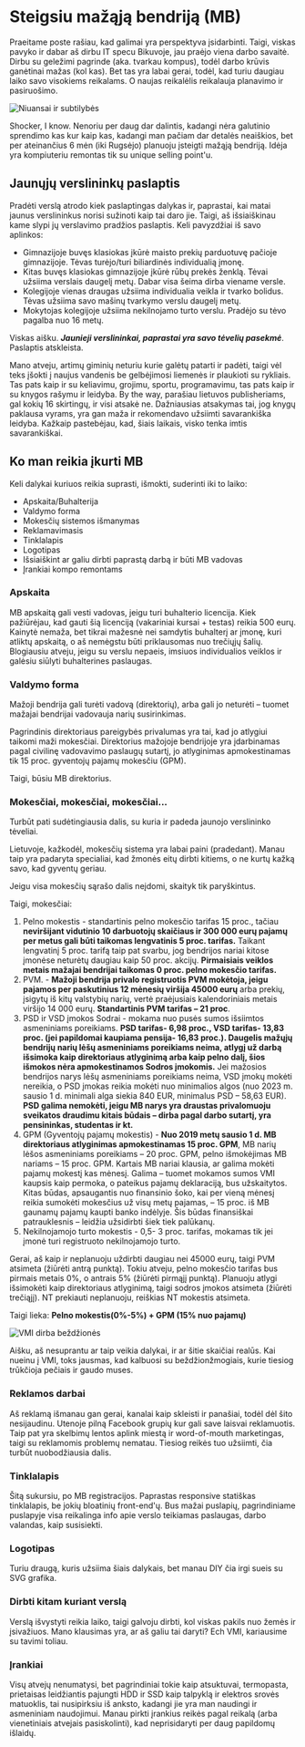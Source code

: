 # Steigsiu mažąją bendriją (MB)

Praeitame poste rašiau, kad galimai yra perspektyva įsidarbinti. Taigi, viskas pavyko ir dabar aš dirbu IT specu Bikuvoje, jau praėjo viena darbo savaitė. Dirbu su geležimi pagrinde (aka. tvarkau kompus), todėl darbo krūvis ganėtinai mažas (kol kas). Bet tas yra labai gerai, todėl, kad turiu daugiau laiko savo visokiems reikalams. O naujas reikalėlis reikalauja planavimo ir pasiruošimo.

![Niuansai ir subtilybės](/static/images/gallery/mb_biz.png)

Shocker, I know. Nenoriu per daug dar dalintis, kadangi nėra galutinio sprendimo kas kur kaip kas, kadangi man pačiam dar detalės neaiškios, bet per ateinančius 6 mėn (iki Rugsėjo) planuoju įsteigti mažąją bendriją. Idėja yra kompiuteriu remontas tik su unique selling point'u.

## Jaunųjų verslininkų paslaptis

Pradėti verslą atrodo kiek paslaptingas dalykas ir, paprastai, kai matai jaunus verslininkus norisi sužinoti kaip tai daro jie. Taigi, aš išsiaiškinau kame slypi jų verslavimo pradžios paslaptis. Keli pavyzdžiai iš savo aplinkos:

* Gimnazijoje buvęs klasiokas įkūrė maisto prekių parduotuvę pačioje gimnazijoje. Tėvas turėjo/turi biliardinės individualią įmonę.
* Kitas buvęs klasiokas gimnazijoje įkūrė rūbų prekės ženklą. Tėvai užsiima verslais daugelį metų. Dabar visa šeima dirba viename versle.
* Kolegijoje vienas draugas užsiima individualia veikla ir tvarko bolidus. Tėvas užsiima savo mašinų tvarkymo verslu daugelį metų.
* Mokytojas kolegijoje užsiima nekilnojamo turto verslu. Pradėjo su tėvo pagalba nuo 16 metų.

Viskas aišku. ***Jaunieji verslininkai, paprastai yra savo tėvelių pasekmė***. Paslaptis atskleista.

Mano atveju, artimų giminių neturiu kurie galėtų patarti ir padėti, taigi vėl teks įšokti į naujus vandenis be gelbėjimosi liemenės ir plaukioti su rykliais. Tas pats kaip ir su keliavimu, grojimu, sportu, programavimu, tas pats kaip ir su knygos rašymu ir leidyba. By the way, parašiau lietuvos publisheriams, gal kokių 16 skirtingų, ir visi atsakė ne. Dažniausias atsakymas tai, jog knygų paklausa vyrams, yra gan maža ir rekomendavo užsiimti savarankiška leidyba. Kažkaip pastebėjau, kad, šiais laikais, visko tenka imtis savarankiškai.

## Ko man reikia įkurti MB

Keli dalykai kuriuos reikia suprasti, išmokti, suderinti iki to laiko:

* Apskaita/Buhalterija
* Valdymo forma
* Mokesčių sistemos išmanymas
* Reklamavimasis
* Tinklalapis
* Logotipas
* Išsiaiškint ar galiu dirbti paprastą darbą ir būti MB vadovas
* Įrankiai kompo remontams

### Apskaita

MB apskaitą gali vesti vadovas, jeigu turi buhalterio licencija. Kiek pažiūrėjau, kad gauti šią licenciją (vakariniai kursai + testas) reikia 500 eurų. Kainytė nemaža, bet tikrai mažesnė nei samdytis buhalterį ar įmonę, kuri atliktų apskaitą, o aš nemėgstu būti priklausomas nuo trečiųjų šalių. Blogiausiu atveju, jeigu su verslu nepaeis, imsiuos individualios veiklos ir galėsiu siūlyti buhalterines paslaugas.

### Valdymo forma

Mažoji bendrija gali turėti vadovą (direktorių), arba gali jo neturėti – tuomet mažajai bendrijai vadovauja narių susirinkimas.

Pagrindinis direktoriaus pareigybės privalumas yra tai, kad jo atlygiui taikomi maži mokesčiai. Direktorius mažojoje bendrijoje yra įdarbinamas pagal civilinę vadovavimo paslaugų sutartį, jo atlyginimas apmokestinamas tik 15 proc. gyventojų pajamų mokesčiu (GPM).

Taigi, būsiu MB direktorius.

### Mokesčiai, mokesčiai, mokesčiai...

Turbūt pati sudėtingiausia dalis, su kuria ir padeda jaunojo verslininko tėveliai.

Lietuvoje, kažkodėl, mokesčių sistema yra labai paini (pradedant). Manau taip yra padaryta specialiai, kad žmonės eitų dirbti kitiems, o ne kurtų kažką savo, kad gyventų geriau.

Jeigu visa mokesčių sąrašo dalis neįdomi, skaityk tik paryškintus.

Taigi, mokesčiai:

1. Pelno mokestis - standartinis pelno mokesčio tarifas 15 proc., tačiau **neviršijant vidutinio 10 darbuotojų skaičiaus ir 300 000 eurų pajamų per metus gali būti taikomas lengvatinis 5 proc. tarifas.** Taikant lengvatinį 5 proc. tarifą taip pat svarbu, jog bendrijos nariai kitose įmonėse neturėtų daugiau kaip 50 proc. akcijų. **Pirmaisiais veiklos metais mažajai bendrijai taikomas 0 proc. pelno mokesčio tarifas.**
2. PVM. - **Mažoji bendrija privalo registruotis PVM mokėtoja, jeigu pajamos per paskutinius 12 mėnesių viršija 45000 eurų** arba prekių, įsigytų iš kitų valstybių narių, vertė praėjusiais kalendoriniais metais viršijo 14 000 eurų. **Standartinis PVM tarifas – 21 proc**.
3. PSD ir VSD įmokos Sodrai - mokama nuo pusės sumos išsiimtos asmeniniams poreikiams. **PSD tarifas- 6,98 proc., VSD tarifas- 13,83 proc. (jei papildomai kaupiama pensija- 16,83 proc.). Daugelis mažųjų bendrijų narių lėšų asmeniniams poreikiams neima, atlygį už darbą išsimoka kaip direktoriaus atlyginimą arba kaip pelno dalį, šios išmokos nėra apmokestinamos Sodros įmokomis.** Jei mažosios bendrijos narys lėšų asmeniniams poreikiams neima, VSD įmokų mokėti nereikia, o PSD įmokas reikia mokėti nuo minimalios algos (nuo 2023 m. sausio 1 d. minimali alga siekia 840 EUR, minimalus PSD – 58,63 EUR). **PSD galima nemokėti, jeigu MB narys yra draustas privalomuoju sveikatos draudimu kitais būdais – dirba pagal darbo sutartį, yra pensininkas, studentas ir kt.**
4. GPM (Gyventojų pajamų mokestis) - **Nuo 2019 metų sausio 1 d. MB direktoriaus atlyginimas apmokestinamas 15 proc. GPM**, MB narių lėšos asmeniniams poreikiams  – 20 proc. GPM, pelno išmokėjimas MB nariams – 15 proc. GPM. Kartais MB nariai klausia, ar galima mokėti pajamų mokestį kas mėnesį. Galima – tuomet mokamos sumos VMI kaupsis kaip permoka, o pateikus pajamų deklaraciją, bus užskaitytos. Kitas būdas, apsaugantis nuo finansinio šoko, kai per vieną mėnesį reikia sumokėti mokesčius už visų metų pajamas, – 15 proc. iš MB gaunamų pajamų kaupti banko indėlyje. Šis būdas finansiškai patrauklesnis – leidžia užsidirbti šiek tiek palūkanų.
5. Nekilnojamojo turto mokestis - 0,5- 3 proc. tarifas, mokamas tik jei įmonė turi registruoto nekilnojamojo turto.

Gerai, aš kaip ir neplanuoju uždirbti daugiau nei 45000 eurų, taigi PVM atsimeta (žiūrėti antrą punktą). Tokiu atveju, pelno mokesčio tarifas bus pirmais metais 0%, o antrais 5% (žiūrėti pirmąjį punktą).  Planuoju atlygi išsimokėti kaip direktoriaus atlyginimą, taigi sodros įmokos atsimeta (žiūrėti trečiąjį). NT prekiauti neplanuoju, reiškias NT mokestis atsimeta.

Taigi lieka: **Pelno mokestis(0%-5%) + GPM (15% nuo pajamų)**

![VMI dirba beždžionės](/static/images/gallery/vmi_meme.webp)

Aišku, aš nesuprantu ar taip veikia dalykai, ir ar šitie skaičiai realūs. Kai nueinu į VMI, toks jausmas, kad kalbuosi su beždžionžmogiais, kurie tiesiog trūkčioja pečiais ir gaudo muses.

### Reklamos darbai

Aš reklamą išmanau gan gerai, kanalai kaip skleisti ir panašiai, todėl dėl šito nesijaudinu. Utenoje pilną Facebook grupių kur gali save laisvai reklamuotis. Taip pat yra skelbimų lentos aplink miestą ir word-of-mouth marketingas, taigi su reklamomis problemų nematau. Tiesiog reikės tuo užsiimti, čia turbūt nuobodžiausia dalis.

### Tinklalapis

Šitą sukursiu, po MB registracijos. Paprastas responsive statiškas tinklalapis, be jokių bloatinių front-end'ų. Bus mažai puslapių, pagrindiniame puslapyje visa reikalinga info apie verslo teikiamas paslaugas, darbo valandas, kaip susisiekti.

### Logotipas

Turiu draugą, kuris užsiima šiais dalykais, bet manau DIY čia irgi sueis su SVG grafika.

### Dirbti kitam kuriant verslą

Verslą išvystyti reikia laiko, taigi galvoju dirbti, kol viskas pakils nuo žemės ir įsivažiuos. Mano klausimas yra, ar aš galiu tai daryti? Ech VMI, kariausime su tavimi toliau.

### Įrankiai

Visų atvejų nenumatysi, bet pagrindiniai tokie kaip atsuktuvai, termopasta, prietaisas leidžiantis pajungti HDD ir SSD kaip talpyklą ir elektros srovės matuoklis, tai nusipirksiu iš anksto, kadangi jie yra man naudingi ir asmeniniam naudojimui. Manau pirkti įrankius reikės pagal reikalą (arba vienetiniais atvejais pasiskolinti), kad neprisidaryti per daug papildomų išlaidų.